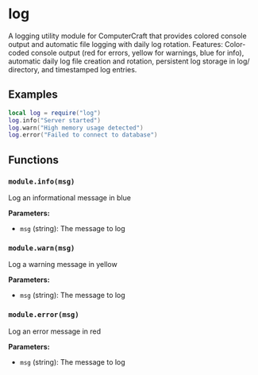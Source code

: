 # log

A logging utility module for ComputerCraft that provides colored console output and automatic file logging with daily log rotation. Features: Color-coded console output (red for errors, yellow for warnings, blue for info), automatic daily log file creation and rotation, persistent log storage in log/ directory, and timestamped log entries.

## Examples

```lua
local log = require("log")
log.info("Server started")
log.warn("High memory usage detected")
log.error("Failed to connect to database")
```

## Functions

### `module.info(msg)`

Log an informational message in blue

**Parameters:**

- `msg` (string): The message to log

### `module.warn(msg)`

Log a warning message in yellow

**Parameters:**

- `msg` (string): The message to log

### `module.error(msg)`

Log an error message in red

**Parameters:**

- `msg` (string): The message to log

